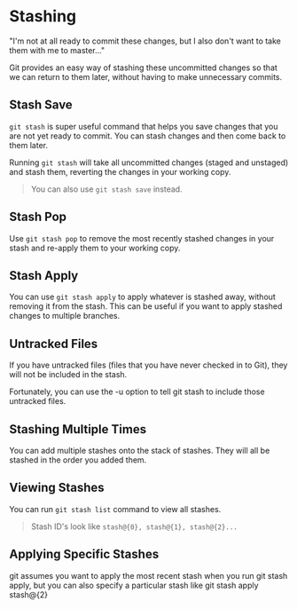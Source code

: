 # Stashing

"I'm not at all ready to commit these changes, but I also don't want to take them with me to master..."

Git provides an easy way of stashing these uncommitted changes so that we can return to them later, without having to make unnecessary commits.

## Stash Save

`git stash` is super useful command that helps you save changes that you are not yet ready to commit. You can stash changes and then come back to them later.

Running `git stash` will take all uncommitted changes (staged and unstaged) and stash them, reverting the changes in your working copy.

> You can also use `git stash save` instead.

## Stash Pop

Use `git stash pop` to remove the most recently stashed changes in your stash and re-apply them to your working copy.

## Stash Apply

You can use `git stash apply` to apply whatever is stashed away, without removing it from the stash. This can be useful if you want to apply stashed changes to multiple branches.

## Untracked Files

If you have untracked files (files that you have never checked in to Git), they will not be included in the stash.

Fortunately, you can use the -u option to tell git stash to include those untracked files.

## Stashing Multiple Times

You can add multiple stashes onto the stack of stashes. They will all be stashed in the order you added them.

## Viewing Stashes

You can run `git stash list` command to view all stashes.

> Stash ID's look like `stash@{0}, stash@{1}, stash@{2}...`

## Applying Specific Stashes

git assumes you want to apply the most recent stash when you run git stash apply, but you can also specify a particular stash like git stash apply stash@{2}
